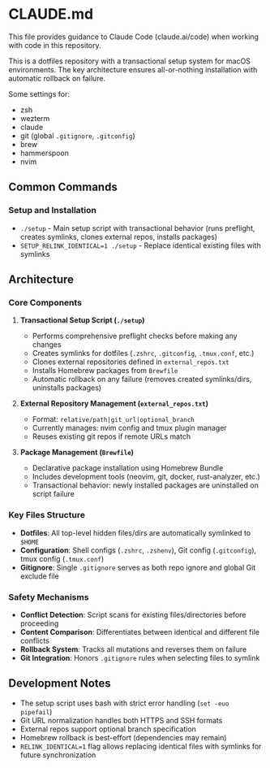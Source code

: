 # CLAUDE.md

This file provides guidance to Claude Code (claude.ai/code) when working with code in this repository.

This is a dotfiles repository with a transactional setup system for macOS environments. The key architecture ensures all-or-nothing installation with automatic rollback on failure.

Some settings for:

- zsh
- wezterm
- claude
- git (global `.gitignore`, `.gitconfig`)
- brew
- hammerspoon
- nvim

## Common Commands

### Setup and Installation

- `./setup` - Main setup script with transactional behavior (runs preflight, creates symlinks, clones external repos, installs packages)
- `SETUP_RELINK_IDENTICAL=1 ./setup` - Replace identical existing files with symlinks

## Architecture

### Core Components

1. **Transactional Setup Script (`./setup`)**

   - Performs comprehensive preflight checks before making any changes
   - Creates symlinks for dotfiles (`.zshrc`, `.gitconfig`, `.tmux.conf`, etc.)
   - Clones external repositories defined in `external_repos.txt`
   - Installs Homebrew packages from `Brewfile`
   - Automatic rollback on any failure (removes created symlinks/dirs, uninstalls packages)

2. **External Repository Management (`external_repos.txt`)**

   - Format: `relative/path|git_url|optional_branch`
   - Currently manages: nvim config and tmux plugin manager
   - Reuses existing git repos if remote URLs match

3. **Package Management (`Brewfile`)**
   - Declarative package installation using Homebrew Bundle
   - Includes development tools (neovim, git, docker, rust-analyzer, etc.)
   - Transactional behavior: newly installed packages are uninstalled on script failure

### Key Files Structure

- **Dotfiles**: All top-level hidden files/dirs are automatically symlinked to `$HOME`
- **Configuration**: Shell configs (`.zshrc`, `.zshenv`), Git config (`.gitconfig`), tmux config (`.tmux.conf`)
- **Gitignore**: Single `.gitignore` serves as both repo ignore and global Git exclude file

### Safety Mechanisms

- **Conflict Detection**: Script scans for existing files/directories before proceeding
- **Content Comparison**: Differentiates between identical and different file conflicts
- **Rollback System**: Tracks all mutations and reverses them on failure
- **Git Integration**: Honors `.gitignore` rules when selecting files to symlink

## Development Notes

- The setup script uses bash with strict error handling (`set -euo pipefail`)
- Git URL normalization handles both HTTPS and SSH formats
- External repos support optional branch specification
- Homebrew rollback is best-effort (dependencies may remain)
- `RELINK_IDENTICAL=1` flag allows replacing identical files with symlinks for future synchronization
